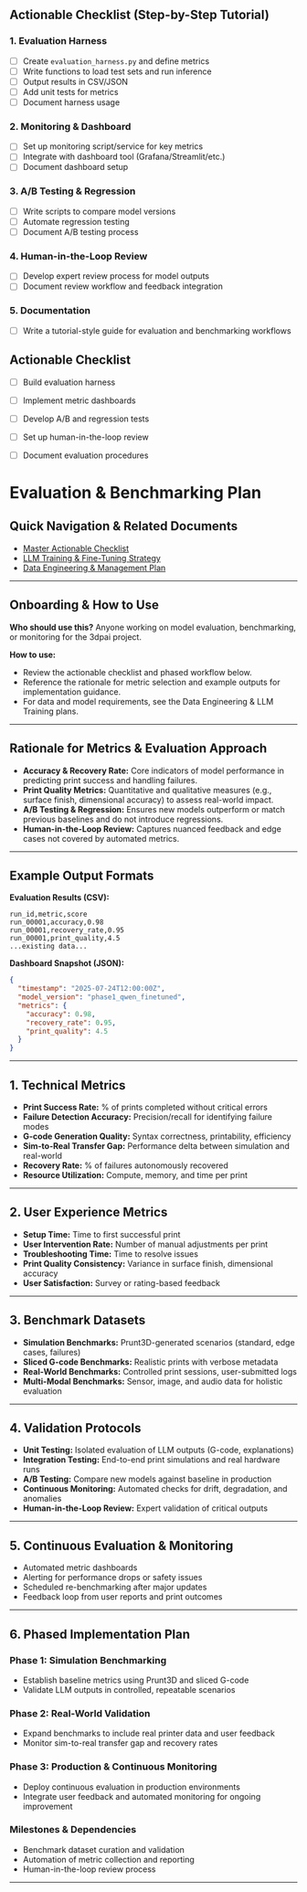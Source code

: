 ## Actionable Checklist (Step-by-Step Tutorial)

### 1. Evaluation Harness
- [ ] Create `evaluation_harness.py` and define metrics
- [ ] Write functions to load test sets and run inference
- [ ] Output results in CSV/JSON
- [ ] Add unit tests for metrics
- [ ] Document harness usage

### 2. Monitoring & Dashboard
- [ ] Set up monitoring script/service for key metrics
- [ ] Integrate with dashboard tool (Grafana/Streamlit/etc.)
- [ ] Document dashboard setup

### 3. A/B Testing & Regression
- [ ] Write scripts to compare model versions
- [ ] Automate regression testing
- [ ] Document A/B testing process

### 4. Human-in-the-Loop Review
- [ ] Develop expert review process for model outputs
- [ ] Document review workflow and feedback integration

### 5. Documentation
- [ ] Write a tutorial-style guide for evaluation and benchmarking workflows

## Actionable Checklist
- [ ] Build evaluation harness
- [ ] Implement metric dashboards
- [ ] Develop A/B and regression tests
- [ ] Set up human-in-the-loop review
- [ ] Document evaluation procedures


# Evaluation & Benchmarking Plan

## Quick Navigation & Related Documents
- [Master Actionable Checklist](master_actionable_checklist.md)
- [LLM Training & Fine-Tuning Strategy](llm_training_strategy.md)
- [Data Engineering & Management Plan](data_engineering_plan.md)

---

## Onboarding & How to Use
**Who should use this?** Anyone working on model evaluation, benchmarking, or monitoring for the 3dpai project.

**How to use:**
- Review the actionable checklist and phased workflow below.
- Reference the rationale for metric selection and example outputs for implementation guidance.
- For data and model requirements, see the Data Engineering & LLM Training plans.

---

## Rationale for Metrics & Evaluation Approach
- **Accuracy & Recovery Rate:** Core indicators of model performance in predicting print success and handling failures.
- **Print Quality Metrics:** Quantitative and qualitative measures (e.g., surface finish, dimensional accuracy) to assess real-world impact.
- **A/B Testing & Regression:** Ensures new models outperform or match previous baselines and do not introduce regressions.
- **Human-in-the-Loop Review:** Captures nuanced feedback and edge cases not covered by automated metrics.

---

## Example Output Formats
**Evaluation Results (CSV):**
```csv
run_id,metric,score
run_00001,accuracy,0.98
run_00001,recovery_rate,0.95
run_00001,print_quality,4.5
...existing data...
```

**Dashboard Snapshot (JSON):**
```json
{
  "timestamp": "2025-07-24T12:00:00Z",
  "model_version": "phase1_qwen_finetuned",
  "metrics": {
    "accuracy": 0.98,
    "recovery_rate": 0.95,
    "print_quality": 4.5
  }
}
```

---

## 1. Technical Metrics
- **Print Success Rate:** % of prints completed without critical errors
- **Failure Detection Accuracy:** Precision/recall for identifying failure modes
- **G-code Generation Quality:** Syntax correctness, printability, efficiency
- **Sim-to-Real Transfer Gap:** Performance delta between simulation and real-world
- **Recovery Rate:** % of failures autonomously recovered
- **Resource Utilization:** Compute, memory, and time per print

---

## 2. User Experience Metrics
- **Setup Time:** Time to first successful print
- **User Intervention Rate:** Number of manual adjustments per print
- **Troubleshooting Time:** Time to resolve issues
- **Print Quality Consistency:** Variance in surface finish, dimensional accuracy
- **User Satisfaction:** Survey or rating-based feedback

---

## 3. Benchmark Datasets
- **Simulation Benchmarks:** Prunt3D-generated scenarios (standard, edge cases, failures)
- **Sliced G-code Benchmarks:** Realistic prints with verbose metadata
- **Real-World Benchmarks:** Controlled print sessions, user-submitted logs
- **Multi-Modal Benchmarks:** Sensor, image, and audio data for holistic evaluation

---

## 4. Validation Protocols
- **Unit Testing:** Isolated evaluation of LLM outputs (G-code, explanations)
- **Integration Testing:** End-to-end print simulations and real hardware runs
- **A/B Testing:** Compare new models against baseline in production
- **Continuous Monitoring:** Automated checks for drift, degradation, and anomalies
- **Human-in-the-Loop Review:** Expert validation of critical outputs

---

## 5. Continuous Evaluation & Monitoring
- Automated metric dashboards
- Alerting for performance drops or safety issues
- Scheduled re-benchmarking after major updates
- Feedback loop from user reports and print outcomes

---

## 6. Phased Implementation Plan

### Phase 1: Simulation Benchmarking
- Establish baseline metrics using Prunt3D and sliced G-code
- Validate LLM outputs in controlled, repeatable scenarios

### Phase 2: Real-World Validation
- Expand benchmarks to include real printer data and user feedback
- Monitor sim-to-real transfer gap and recovery rates

### Phase 3: Production & Continuous Monitoring
- Deploy continuous evaluation in production environments
- Integrate user feedback and automated monitoring for ongoing improvement

### Milestones & Dependencies
- Benchmark dataset curation and validation
- Automation of metric collection and reporting
- Human-in-the-loop review process

---
